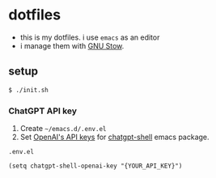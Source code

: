 # dotfiles

* this is my dotfiles. i use `emacs` as an editor
* i manage them with [GNU Stow](https://www.gnu.org/software/stow/).

## setup

``` bash
$ ./init.sh
```

### ChatGPT API key

1. Create `~/emacs.d/.env.el`
2. Set [OpenAI's API keys](https://platform.openai.com/account/api-keys) for [chatgpt-shell](https://github.com/xenodium/chatgpt-shell) emacs package.

`.env.el`
```emacs-lisp
(setq chatgpt-shell-openai-key "{YOUR_API_KEY}")
```
